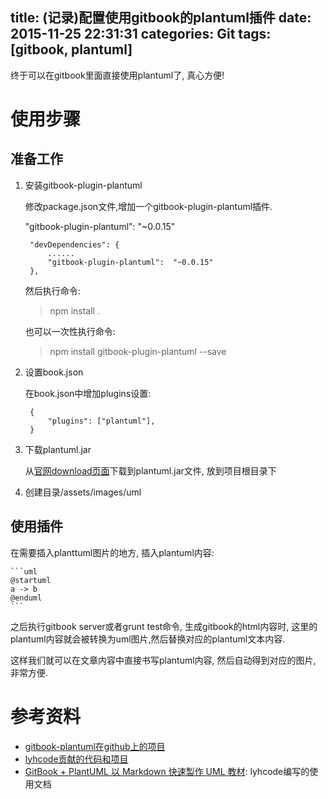 title: (记录)配置使用gitbook的plantuml插件
date: 2015-11-25 22:31:31
categories: Git
tags: [gitbook, plantuml]
---

终于可以在gitbook里面直接使用plantuml了, 真心方便!

<!--more-->

# 使用步骤

## 准备工作

1. 安装gitbook-plugin-plantuml

    修改package.json文件,增加一个gitbook-plugin-plantuml插件.

    "gitbook-plugin-plantuml":  "~0.0.15"

        "devDependencies": {
            ......
            "gitbook-plugin-plantuml":  "~0.0.15"
        },

    然后执行命令:

    > npm install .

    也可以一次性执行命令:

    > npm install gitbook-plugin-plantuml --save

2. 设置book.json

	在book.json中增加plugins设置:

        {
            "plugins": ["plantuml"],
        }

3. 下载plantuml.jar

	从[官网download页面](http://www.plantuml.com/download.html)下载到plantuml.jar文件, 放到项目根目录下

4. 创建目录/assets/images/uml

## 使用插件

在需要插入planttuml图片的地方, 插入plantuml内容:

    ```uml
    @startuml
    a -> b
    @enduml
    ```

之后执行gitbook server或者grunt test命令, 生成gitbook的html内容时, 这里的plantuml内容就会被转换为uml图片,然后替换对应的plantuml文本内容.

这样我们就可以在文章内容中直接书写plantuml内容, 然后自动得到对应的图片, 非常方便.

# 参考资料

- [gitbook-plantuml在github上的项目](https://github.com/romanlytkin/gitbook-plantuml)
- [lyhcode贡献的代码和项目](https://github.com/lyhcode/gitbook-plugin-plantuml)
- [GitBook + PlantUML 以 Markdown 快速製作 UML 教材](http://blog.lyhdev.com/2014/12/gitbook-plantuml-markdown-uml.html): lyhcode编写的使用文档